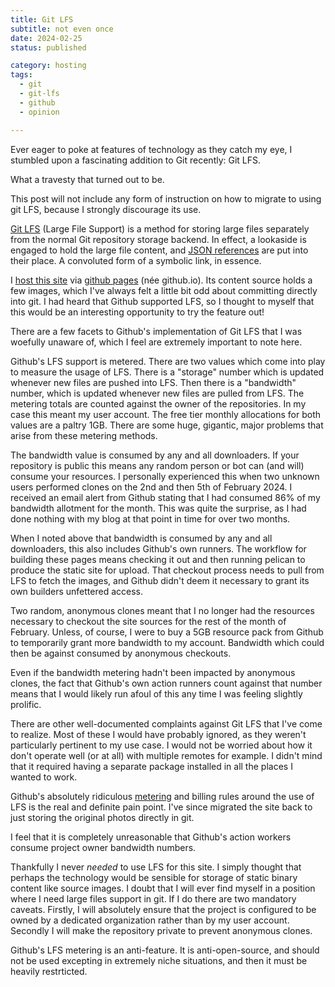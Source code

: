 ```yaml
---
title: Git LFS
subtitle: not even once
date: 2024-02-25
status: published

category: hosting
tags:
  - git
  - git-lfs
  - github
  - opinion

---
```


<!-- summary -->

Ever eager to poke at features of technology as they catch my eye, I
stumbled upon a fascinating addition to Git recently: Git LFS.

What a travesty that turned out to be.

<!-- more -->

This post will not include any form of instruction on how to migrate
to using git LFS, because I strongly discourage its use.

[Git LFS][gitlfs] (Large File Support) is a method for storing large
files separately from the normal Git repository storage backend. In
effect, a lookaside is engaged to hold the large file content, and
[JSON references] are put into their place. A convoluted form of a
symbolic link, in essence.

[gitlfs]: https://git-lfs.com/

[JSON references]: https://github.com/git-lfs/git-lfs/blob/main/docs/spec.md#the-pointer

I [host this site][host] via [github pages] (née github.io). Its
content source holds a few images, which I've always felt a little bit
odd about committing directly into git. I had heard that Github
supported LFS, so I thought to myself that this would be an
interesting opportunity to try the feature out!

[host]: https://github.com/obriencj/obriencj.github.io

[github pages]: https://pages.github.com/

There are a few facets to Github's implementation of Git LFS that I
was woefully unaware of, which I feel are extremely important to note
here.

Github's LFS support is metered. There are two values which come into
play to measure the usage of LFS. There is a "storage" number which is
updated whenever new files are pushed into LFS. Then there is a
"bandwidth" number, which is updated whenever new files are pulled
from LFS. The metering totals are counted against the owner of the
repositories. In my case this meant my user account. The free tier
monthly allocations for both values are a paltry 1GB. There are some
huge, gigantic, major problems that arise from these metering methods.

The bandwidth value is consumed by any and all downloaders. If your
repository is public this means any random person or bot can (and
will) consume your resources. I personally experienced this when two
unknown users performed clones on the 2nd and then 5th of
February 2024. I received an email alert from Github stating that I
had consumed 86% of my bandwidth allotment for the month. This was
quite the surprise, as I had done nothing with my blog at that point
in time for over two months.

When I noted above that bandwidth is consumed by any and all
downloaders, this also includes Github's own runners. The workflow for
building these pages means checking it out and then running pelican to
produce the static site for upload. That checkout process needs to
pull from LFS to fetch the images, and Github didn't deem it necessary
to grant its own builders unfettered access.

Two random, anonymous clones meant that I no longer had the resources
necessary to checkout the site sources for the rest of the month of
February.  Unless, of course, I were to buy a 5GB resource pack from
Github to temporarily grant more bandwidth to my account. Bandwidth
which could then be against consumed by anonymous checkouts.

Even if the bandwidth metering hadn't been impacted by anonymous
clones, the fact that Github's own action runners count against that
number means that I would likely run afoul of this any time I was
feeling slightly prolific.

There are other well-documented complaints against Git LFS that I've
come to realize. Most of these I would have probably ignored, as they
weren't particularly pertinent to my use case. I would not be worried
about how it don't operate well (or at all) with multiple remotes for
example. I didn't mind that it required having a separate package
installed in all the places I wanted to work.

Github's absolutely ridiculous [metering] and billing rules around the
use of LFS is the real and definite pain point. I've since migrated
the site back to just storing the original photos directly in git.

[metering]: https://docs.github.com/en/repositories/working-with-files/managing-large-files/about-storage-and-bandwidth-usage

[billing]: https://docs.github.com/en/billing/managing-billing-for-git-large-file-storage/upgrading-git-large-file-storage#purchasing-additional-storage-and-bandwidth-for-a-personal-account

I feel that it is completely unreasonable that Github's action workers
consume project owner bandwidth numbers.

Thankfully I never *needed* to use LFS for this site. I simply thought
that perhaps the technology would be sensible for storage of static
binary content like source images. I doubt that I will ever find
myself in a position where I need large files support in git. If I do
there are two mandatory caveats. Firstly, I will absolutely ensure
that the project is configured to be owned by a dedicated organization
rather than by my user account. Secondly I will make the repository
private to prevent anonymous clones.

Github's LFS metering is an anti-feature. It is anti-open-source, and
should not be used excepting in extremely niche situations, and then
it must be heavily restrticted.
